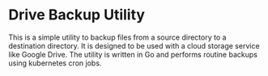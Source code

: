 # Drive Backup Utility
This is a simple utility to backup files from a source directory to a destination directory. It is designed to be used with a cloud storage service like Google Drive. The utility is written in Go and performs routine backups using kubernetes cron jobs.


